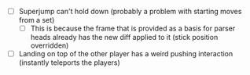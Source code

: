 - [ ] Superjump can't hold down (probably a problem with starting moves from a set)
	- [ ] This is because the frame that is provided as a basis for parser heads already has the new diff applied to it (stick position overridden)
- [ ] Landing on top of the other player has a weird pushing interaction (instantly teleports the players)
